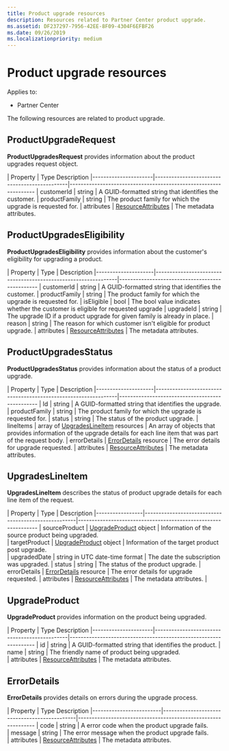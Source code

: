 ```yaml
---
title: Product upgrade resources
description: Resources related to Partner Center product upgrade.
ms.assetid: DF237297-7956-42EE-8F09-4304F6EFBF26
ms.date: 09/26/2019
ms.localizationpriority: medium
---
```


# Product upgrade resources

Applies to:

- Partner Center

The following resources are related to product upgrade.

## ProductUpgradeRequest

**ProductUpgradesRequest** provides information about the product upgrades request object.

| Property             | Type                                                            Description                                   |----------------------|----------------------------------------------|-----------------------------------------------------------------
| customerId           | string                                       | A GUID-formatted string that identifies the customer.           | productFamily        | string                                       | The product family for which the upgrade is requested for.       | attributes           | [ResourceAttributes](utility-resources.md#resourceattributes) | The metadata attributes.                       

## ProductUpgradesEligibility

**ProductUpgradesEligibility** provides information about the customer's eligibility for upgrading a product.

| Property            | Type                                                           | Description                                     |---------------------|----------------------------------------------------------------|------------------------------------------------
| customerId           | string                                       | A GUID-formatted string that identifies the customer.           | productFamily        | string                                       | The product family for which the upgrade is requested for.
| isEligible           | bool                                         | The bool value indicates whether the customer is eligible for requested upgrade
| upgradeId            | string                                       | The upgrade ID if a product upgrade for given family is already in place.
| reason               | string                                       | The reason for which customer isn't eligible for product upgrade.
| attributes           | [ResourceAttributes](utility-resources.md#resourceattributes) | The metadata attributes.  

## ProductUpgradesStatus

**ProductUpgradesStatus** provides information about the status of a product upgrade.

| Property            | Type                                                           | Description                                     |---------------------|----------------------------------------------------------------|------------------------------------------------
| Id                  | string                                                         | A GUID-formatted string that identifies the upgrade.             
| productFamily       | string                                                         | The product family for which the upgrade is requested for.
| status              | string                                                         | The status of the product upgrade.
| lineItems           | array of [UpgradesLineItem](#upgradeLineItems) resources       | An array of objects that provides information of the upgrade details for each line item that was part of the request body.
| errorDetails        | [ErrorDetails](#errorDetails) resource                         | The error details for upgrade requested.
| attributes          | [ResourceAttributes](utility-resources.md#resourceattributes)  | The metadata attributes.      

## UpgradesLineItem

**UpgradesLineItem** describes the status of product upgrade details for each line item of the request.

| Property        | Type                                                | Description                                                   |-----------------|-----------------------------------------------------|---------------------------------------------------------------
| sourceProduct   | [UpgradeProduct](#upgradeRequest) object            | Information of the source product being upgraded.           
| targetProduct   | [UpgradeProduct](#upgradeRequest) object            | Information of the target product post upgrade.             
| upgradedDate    | string in UTC date-time format                      | The date the subscription was upgraded.
| status          | string                                              | The status of the product upgrade. 
| errorDetails    | [ErrorDetails](#errorDetails) resource              | The error details for upgrade requested. 
| attributes      | [ResourceAttributes](utility-resources.md#resourceattributes) | The metadata attributes.  |

## UpgradeProduct

**UpgradeProduct** provides information on the product being upgraded. 

| Property             | Type                                                            Description                                   |----------------------|----------------------------------------------|-----------------------------------------------------------------
| id                   | string                                       | A GUID-formatted string that identifies the product.             | name                 | string                                       | The friendly name of product being upgraded.       
| attributes           | [ResourceAttributes](utility-resources.md#resourceattributes) | The metadata attributes.    

## ErrorDetails

**ErrorDetails** provides details on errors during the upgrade process.

| Property                | Type                                                            Description                                  |-------------------------|----------------------------------------------|--------------------------------------------------------------
| code                    | string                                       | A error code when the product upgrade fails.           
| message                 | string                                       | The error message when the product upgrade fails.       
| attributes              | [ResourceAttributes](utility-resources.md#resourceattributes) | The metadata attributes.    
